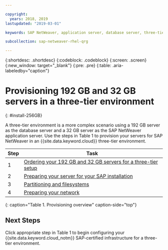 ```yaml
---

copyright:
  years: 2018, 2019
lastupdated: "2019-03-01"

keywords: SAP NetWeaver, application server, database server, three-tier

subcollection: sap-netweaver-rhel-qrg

---
```


{:shortdesc: .shortdesc}
{:codeblock: .codeblock}
{:screen: .screen}
{:new_window: target="_blank"}
{:pre: .pre}
{:table: .aria-labeledby="caption"}

# Provisioning 192 GB and 32 GB servers in a three-tier environment
{: #install-256GB}

A three-tier environment is a more complex scenario using a 192 GB server as the database server and a 32 GB server as the SAP NetWeaver application server. Use the steps in Table 1 to provision your servers for SAP NetWeaver in an {{site.data.keyword.cloud}} three-tier environment.

| Step | Task |
| --- | --- |
| 1 | [Ordering your 192 GB and 32 GB servers for a three-tier setup](/docs/infrastructure/sap-netweaver-rhel-qrg?topic=sap-netweaver-rhel-qrg-install_three_tier) |
| 2 | [Preparing your server for your SAP installation](/docs/infrastructure/sap-netweaver-rhel-qrg?topic=sap-netweaver-rhel-qrg-prepare_256GB) |
| 3 | [Partitioning and filesystems](/docs/infrastructure/sap-netweaver-rhel-qrg?topic=sap-netweaver-rhel-qrg-3-partitioning-and-file-systems) |
| 4 | [Preparing your network](/docs/infrastructure/sap-netweaver-rhel-qrg?topic=sap-netweaver-rhel-qrg-network#network) |
{: caption="Table 1. Provisioning overview" caption-side="top"}

## Next Steps

Click appropriate step in Table 1 to begin configuring your {{site.data.keyword.cloud_notm}} SAP-certified infrastructure for a three-tier environment.
